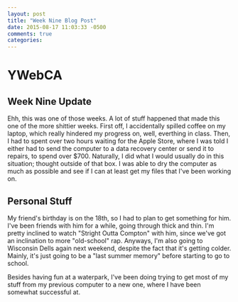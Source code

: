 ```yaml
---
layout: post
title: "Week Nine Blog Post"
date: 2015-08-17 11:03:33 -0500
comments: true
categories:
---
```

# YWebCA

## Week Nine Update
Ehh, this was one of those weeks. A lot of stuff happened that made this one of the more shittier weeks. First off, I accidentally spilled coffee on my laptop, which really hindered my progress on, well, everthing in class. Then, I had to spent over two hours waiting for the Apple Store, where I was told I either had to send the computer to a data recovery center or send it to repairs, to spend over $700. Naturally, I did what I would usually do in this situation; thought outside of that box. I was able to dry the computer as much as possible and see if I can at least get my files that I've been working on.

## Personal Stuff
My friend's birthday is on the 18th, so I had to plan to get something for him. I've been friends with him for a while, going through thick and thin. I'm pretty inclined to watch "Stright Outta Compton" with him, since we've got an inclination to more "old-school" rap. Anyways, I'm also going to Wisconsin Dells again next weekend, despite the fact that it's getting colder. Mainly, it's just going to be a "last summer memory" before starting to go to school.

Besides having fun at a waterpark, I've been doing trying to get most of my stuff from my previous computer to a new one, where I have been somewhat successful at.
